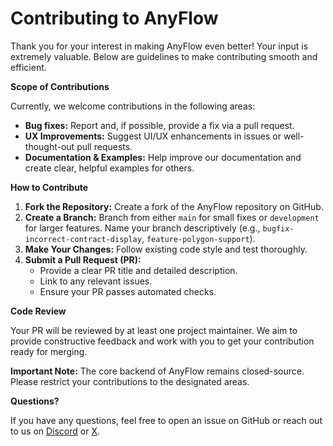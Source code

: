 # Contributing to AnyFlow

Thank you for your interest in making AnyFlow even better! Your input is extremely valuable. Below are guidelines to make contributing smooth and efficient.

**Scope of Contributions**

Currently, we welcome contributions in the following areas:

- **Bug fixes:** Report and, if possible, provide a fix via a pull request.
- **UX Improvements:** Suggest UI/UX enhancements in issues or well-thought-out pull requests.
- **Documentation & Examples:** Help improve our documentation and create clear, helpful examples for others.
<!-- * **Plugins & Integrations:** Contribute plugins to expand AnyFlow's support for different blockchains or services.  -->

**How to Contribute**

1. **Fork the Repository:** Create a fork of the AnyFlow repository on GitHub.
2. **Create a Branch:** Branch from either `main` for small fixes or `development` for larger features. Name your branch descriptively (e.g., `bugfix-incorrect-contract-display`, `feature-polygon-support`).
3. **Make Your Changes:** Follow existing code style and test thoroughly.
4. **Submit a Pull Request (PR):**
   - Provide a clear PR title and detailed description.
   - Link to any relevant issues.
   - Ensure your PR passes automated checks.

**Code Review**

Your PR will be reviewed by at least one project maintainer. We aim to provide constructive feedback and work with you to get your contribution ready for merging.

**Important Note:** The core backend of AnyFlow remains closed-source. Please restrict your contributions to the designated areas.

**Questions?**

If you have any questions, feel free to open an issue on GitHub or reach out to us on [Discord](https://discord.gg/aCygGwBWya) or [X](https://twitter.com/anyflow_).
